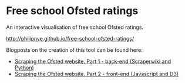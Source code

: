 # Free school Ofsted ratings
An interactive visualisation of free school Ofsted ratings.

http://philipnye.github.io/free-school-ofsted-ratings/

Blogposts on the creation of this tool can be found here:
  * [Scraping the Ofsted website. Part 1 - back-end (Scraperwiki and Python)](http://www.philipnye.co.uk/2014/08/scraping-the-ofsted-website-part-1-scraperwiki-and-python/)
  * [Scraping the Ofsted website. Part 2 - front-end (Javascript and D3)](http://www.philipnye.co.uk/2014/08/scraping-the-ofsted-website-part-2-front-end-javascript-and-d3/)
